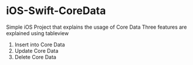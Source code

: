 # iOS-Swift-CoreData
Simple iOS Project that explains the usage of Core Data
Three features are explained using tableview

1. Insert into Core Data 
2. Update Core Data
3. Delete Core Data
